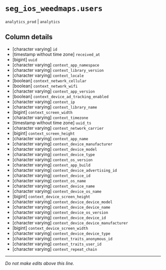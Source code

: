 # `seg_ios_weedmaps.users`
`analytics_prod` | `analytics`

## Column details
* [character varying] `id`
* [timestamp without time zone] `received_at`
* [bigint]    `uuid`
* [character varying] `context_app_namespace`
* [character varying] `context_library_version`
* [character varying] `context_locale`
* [boolean]   `context_network_cellular`
* [boolean]   `context_network_wifi`
* [character varying] `context_app_version`
* [boolean]   `context_device_ad_tracking_enabled`
* [character varying] `context_ip`
* [character varying] `context_library_name`
* [bigint]    `context_screen_width`
* [character varying] `context_timezone`
* [timestamp without time zone] `uuid_ts`
* [character varying] `context_network_carrier`
* [bigint]    `context_screen_height`
* [character varying] `context_app_name`
* [character varying] `context_device_manufacturer`
* [character varying] `context_device_model`
* [character varying] `context_device_type`
* [character varying] `context_os_version`
* [character varying] `context_app_build`
* [character varying] `context_device_advertising_id`
* [character varying] `context_device_id`
* [character varying] `context_os_name`
* [character varying] `context_device_name`
* [character varying] `context_device_os_name`
* [bigint]    `context_device_screen_height`
* [character varying] `context_device_device_model`
* [character varying] `context_device_device_name`
* [character varying] `context_device_os_version`
* [character varying] `context_device_device_id`
* [character varying] `context_device_device_manufacturer`
* [bigint]    `context_device_screen_width`
* [character varying] `context_device_device_type`
* [character varying] `context_traits_anonymous_id`
* [character varying] `context_traits_user_id`
* [character varying] `context_repeat_chain`

-------------------------------------------------------------------------------
*Do not make edits above this line.*
